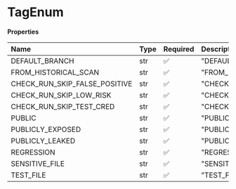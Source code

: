 # TagEnum

**Properties**

| Name                          | Type | Required | Description                     |
| :---------------------------- | :--- | :------- | :------------------------------ |
| DEFAULT_BRANCH                | str  | ✅       | "DEFAULT_BRANCH"                |
| FROM_HISTORICAL_SCAN          | str  | ✅       | "FROM_HISTORICAL_SCAN"          |
| CHECK_RUN_SKIP_FALSE_POSITIVE | str  | ✅       | "CHECK_RUN_SKIP_FALSE_POSITIVE" |
| CHECK_RUN_SKIP_LOW_RISK       | str  | ✅       | "CHECK_RUN_SKIP_LOW_RISK"       |
| CHECK_RUN_SKIP_TEST_CRED      | str  | ✅       | "CHECK_RUN_SKIP_TEST_CRED"      |
| PUBLIC                        | str  | ✅       | "PUBLIC"                        |
| PUBLICLY_EXPOSED              | str  | ✅       | "PUBLICLY_EXPOSED"              |
| PUBLICLY_LEAKED               | str  | ✅       | "PUBLICLY_LEAKED"               |
| REGRESSION                    | str  | ✅       | "REGRESSION"                    |
| SENSITIVE_FILE                | str  | ✅       | "SENSITIVE_FILE"                |
| TEST_FILE                     | str  | ✅       | "TEST_FILE"                     |

<!-- This file was generated by liblab | https://liblab.com/ -->
